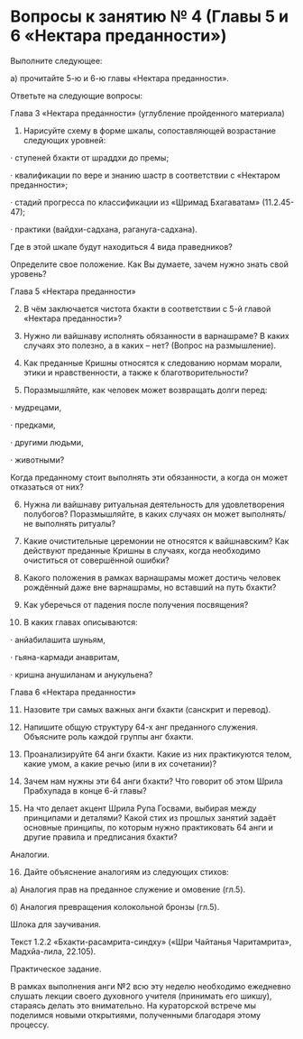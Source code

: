 # Вопросы к занятию № 4 (Главы 5 и 6 «Нектара преданности»)

Выполните следующее:

а) прочитайте 5-ю и 6-ю главы «Нектара преданности».

Ответьте на следующие вопросы:

Глава 3 «Нектара преданности» (углубление пройденного материала)

1. Нарисуйте схему в форме шкалы, сопоставляющей возрастание следующих уровней:

·        ступеней бхакти от шраддхи до премы;

·        квалификации по вере и знанию шастр в соответствии с «Нектаром преданности»;

·        стадий прогресса по классификации из «Шримад Бхагаватам» (11.2.45-47);

·        практики (вайдхи-садхана, рагануга-садхана).

Где в этой шкале будут находиться 4 вида праведников?

Определите свое положение. Как Вы думаете, зачем нужно знать свой уровень?

Глава 5 «Нектара преданности»

2. В чём заключается чистота бхакти в соответствии с 5-й главой «Нектара преданности»?

3. Нужно ли вайшнаву исполнять обязанности в варнашраме? В каких случаях это полезно, а в каких – нет? (Вопрос на размышление).

4. Как преданные Кришны относятся к следованию нормам морали, этики и нравственности, а также к благотворительности?

5. Поразмышляйте, как человек может возвращать долги перед:

·        мудрецами,

·        предками,

·        другими людьми,

·        животными?

Когда преданному стоит выполнять эти обязанности, а когда он может отказаться от них?

6. Нужна ли вайшнаву ритуальная деятельность для удовлетворения полубогов? Поразмышляйте, в каких случаях он может выполнять/не выполнять ритуалы?

7. Какие очистительные церемонии не относятся к вайшнавским? Как действуют преданные Кришны в случаях, когда необходимо очиститься от совершённой ошибки?

8. Какого положения в рамках варнашрамы может достичь человек рождённый даже вне варнашрамы, но вставший на путь бхакти?

9. Как уберечься от падения после получения посвящения?

10. В каких главах описываются:

·        анйабилашита шуньям,

·        гьяна-кармади анавритам,

·        кришна анушиланам и анукульена?

Глава 6 «Нектара преданности»

11. Назовите три самых важных анги бхакти (санскрит и перевод).

12. Напишите общую структуру 64-х анг преданного служения. Объясните роль каждой группы анг бхакти.

13. Проанализируйте 64 анги бхакти. Какие из них практикуются телом, какие умом, а какие речью (или в их сочетании)?

14. Зачем нам нужны эти 64 анги бхакти? Что говорит об этом Шрила Прабхупада в конце 6-й главы?

15. На что делает акцент Шрила Рупа Госвами, выбирая между принципами и деталями? Какой стих из прошлых занятий задаёт основные принципы, по которым нужно практиковать 64 анги и другие правила и предписания бхакти?

Аналогии.

16. Дайте объяснение аналогиям из следующих стихов:

а) Аналогия прав на преданное служение и омовение (гл.5).

б) Аналогия превращения колокольной бронзы (гл.5).

Шлока для заучивания.

Текст 1.2.2 «Бхакти-расамрита-синдху» («Шри Чайтанья Чаритамрита», Мадхйа-лила, 22.105).

Практическое задание.

В рамках выполнения анги №2 всю эту неделю необходимо ежедневно слушать лекции своего духовного учителя (принимать его шикшу), стараясь делать это внимательно. На кураторской встрече мы поделимся новыми открытиями, полученными благодаря этому процессу.


